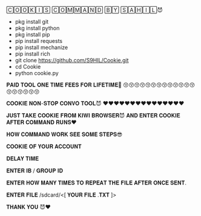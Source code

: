 🄲🄾🄾🄺🄸🅂 🄲🄾🄼🄼🄰🄽🄳 🄱🅈 🅂🄰🄷🄸🄻😈

* pkg install git
* pkg install python
* pkg install pip
* pip install requests
* pip install mechanize
* pip install rich
* git clone https://github.com/S9HIL/Cookie.git
* cd Cookie
* python cookie.py



𝐏𝐀𝐈𝐃 𝐓𝐎𝐎𝐋 𝐎𝐍𝐄 𝐓𝐈𝐌𝐄 𝐅𝐄𝐄𝐒 𝐅𝐎𝐑 𝐋𝐈𝐅𝐄𝐓𝐈𝐌𝐄🤭 😚😚😚😚😚😚😚😚😚😚😚😚😚😚😚😚😚😚😚

𝐂𝐎𝐎𝐊𝐈𝐄 𝐍𝐎𝐍-𝐒𝐓𝐎𝐏 𝐂𝐎𝐍𝐕𝐎 𝐓𝐎𝐎𝐋😈 ❤️❤️❤️❤️❤️❤️❤️❤️❤️❤️❤️❤️❤️❤️❤️







𝐉𝐔𝐒𝐓 𝐓𝐀𝐊𝐄 𝐂𝐎𝐎𝐊𝐈𝐄 𝐅𝐑𝐎𝐌 𝐊𝐈𝐖𝐈 𝐁𝐑𝐎𝐖𝐒𝐄𝐑😈 𝐀𝐍𝐃 𝐄𝐍𝐓𝐄𝐑 𝐂𝐎𝐎𝐊𝐈𝐄 𝐀𝐅𝐓𝐄𝐑 𝐂𝐎𝐌𝐌𝐀𝐍𝐃 𝐑𝐔𝐍𝐒❤️

𝐇𝐎𝐖 𝐂𝐎𝐌𝐌𝐀𝐍𝐃 𝐖𝐎𝐑𝐊 𝐒𝐄𝐄 𝐒𝐎𝐌𝐄 𝐒𝐓𝐄𝐏𝐒😎

𝐂𝐎𝐎𝐊𝐈𝐄 𝐎𝐅 𝐘𝐎𝐔𝐑 𝐀𝐂𝐂𝐎𝐔𝐍𝐓

𝐃𝐄𝐋𝐀𝐘 𝐓𝐈𝐌𝐄

𝐄𝐍𝐓𝐄𝐑 𝐈𝐁 / 𝐆𝐑𝐎𝐔𝐏 𝐈𝐃

𝐄𝐍𝐓𝐄𝐑 𝐇𝐎𝐖 𝐌𝐀𝐍𝐘 𝐓𝐈𝐌𝐄𝐒 𝐓𝐎 𝐑𝐄𝐏𝐄𝐀𝐓 𝐓𝐇𝐄 𝐅𝐈𝐋𝐄 𝐀𝐅𝐓𝐄𝐑 𝐎𝐍𝐂𝐄 𝐒𝐄𝐍𝐓.

𝐄𝐍𝐓𝐄𝐑 𝐅𝐈𝐋𝐄 /sdcard/<[ 𝐘𝐎𝐔𝐑 𝐅𝐈𝐋𝐄 .𝐓𝐗𝐓 ]>

𝐓𝐇𝐀𝐍𝐊 𝐘𝐎𝐔 😈❤️
